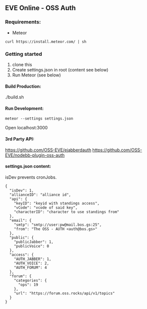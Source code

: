 ## EVE Online - OSS Auth

### Requirements:
- Meteor
```
curl https://install.meteor.com/ | sh
```

### Getting started
1. clone this
2. Create settings.json in root (content see below)
3. Run Meteor (see below)

#### Build Production:
./build.sh

#### Run Development:

    meteor --settings settings.json

Open localhost:3000


#### 3rd Party API:

https://github.com/OSS-EVE/ejabberdauth
https://github.com/OSS-EVE/nodebb-plugin-oss-auth



#### settings.json content:

isDev prevents cronJobs.

```
{
  "isDev": 1, 
  "allianceID": "alliance id",
  "api": {
    "keyID": "keyid with standings access",
    "vCode": "vcode of said key",
    "characterID": "character to use standings from"
  },
  "email": {
    "smtp": "smtp://user:pw@mail.bos.gs:25",
    "from": "The OSS - AUTH <auth@bos.gs>"
  },
  "public": {
    "publicJabber": 1,
    "publicVoice": 0
  },
  "access": {
    "AUTH_JABBER": 1,
    "AUTH_VOICE": 2,
    "AUTH_FORUM": 4
  },
  "forum": {
    "categories": {
      "ops": 19
    },
    "url": "https://forum.oss.rocks/api/v1/topics"
  }
}

```
